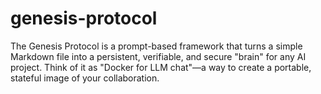 # genesis-protocol
The Genesis Protocol is a prompt-based framework that turns a simple Markdown file into a persistent, verifiable, and secure "brain" for any AI project. Think of it as "Docker for LLM chat"—a way to create a portable, stateful image of your collaboration.
